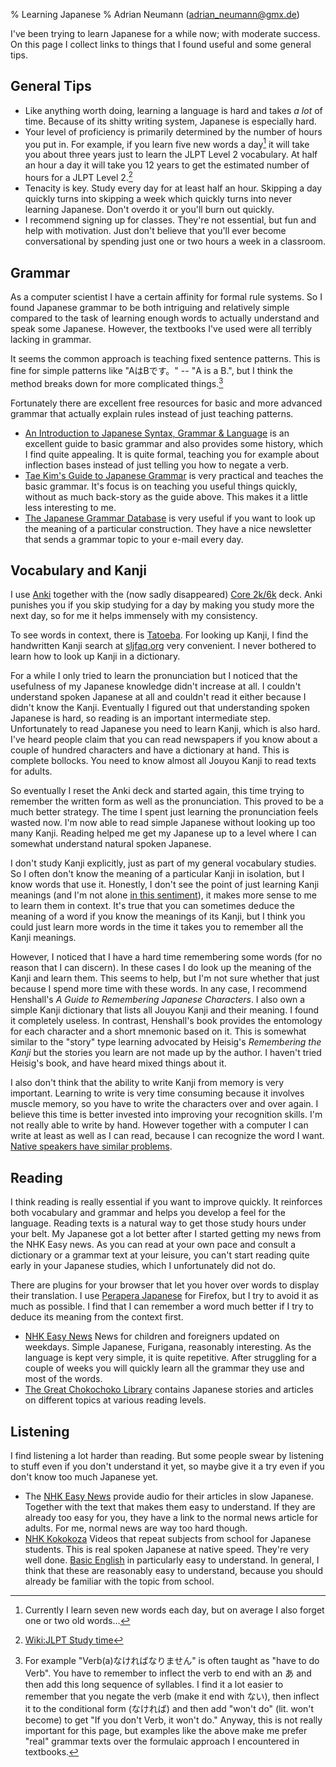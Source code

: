 % Learning Japanese
% Adrian Neumann (adrian_neumann@gmx.de)

I've been trying to learn Japanese for a while now; with moderate success. On this page I collect links to things that I found useful and some general tips. 

General Tips
------------

* Like anything worth doing, learning a language is hard and takes *a lot* of time. Because of its shitty writing system, Japanese is especially hard. 
* Your level of proficiency is primarily determined by the number of hours you put in. For example, if you learn five new words a day[^1] it will take you about three years just to learn the JLPT Level 2 vocabulary. At half an hour a day it will take you 12 years to get the estimated number of hours for a JLPT Level 2.[^3]
* Tenacity is key. Study every day for at least half an hour. Skipping a day quickly turns into skipping a week which quickly turns into never learning Japanese. Don't overdo it or you'll burn out quickly.
* I recommend signing up for classes. They're not essential, but fun and help with motivation. Just don't believe that you'll ever become conversational by spending just one or two hours a week in a classroom.

Grammar
-------

As a computer scientist I have a certain affinity for formal rule systems. So I found Japanese grammar to be both intriguing and relatively simple compared to the task of learning enough words to actually understand and speak some Japanese. However, the textbooks I've used were all terribly lacking in grammar. 

It seems the common approach is teaching fixed sentence patterns. This is fine for simple patterns like "AはBです。" -- "A is a B.", but I think the method breaks down for more complicated things.[^2]

Fortunately there are excellent free resources for basic and more advanced grammar that actually explain rules instead of just teaching patterns.

* [An Introduction to Japanese Syntax, Grammar & Language](http://pomax.github.io/nrGrammar/) is an excellent guide to basic grammar and also provides some history, which I find quite appealing. It is quite formal, teaching you for example about inflection bases instead of just telling you how to negate a verb. 
* [Tae Kim's Guide to Japanese Grammar](http://www.guidetojapanese.org/learn/grammar) is very practical and teaches the basic grammar. It's focus is on teaching you useful things quickly, without as much back-story as the guide above. This makes it a little less interesting to me.
* [The Japanese Grammar Database](http://www.jgram.org/) is very useful if you want to look up the meaning of a particular construction. They have a nice newsletter that sends a grammar topic to your e-mail every day.

Vocabulary and Kanji
--------------------

I use [Anki](http://ankisrs.net/) together with the (now sadly disappeared) [Core 2k/6k](https://www.reddit.com/r/LearnJapanese/comments/300a4b/request_old_anki_core_2k6k_optimized_deck/) deck. Anki punishes you if you skip studying for a day by making you study more the next day, so for me it helps immensely with my consistency.

To see words in context, there is [Tatoeba](https://tatoeba.org/eng). For looking up Kanji, I find the handwritten Kanji search at [sljfaq.org](http://kanji.sljfaq.org) very convenient. I never bothered to learn how to look up Kanji in a dictionary.

For a while I only tried to learn the pronunciation but I noticed that the usefulness of my Japanese knowledge didn't increase at all. I couldn't understand spoken Japanese at all and couldn't read it either because I didn't know the Kanji. Eventually I figured out that understanding spoken Japanese is hard, so reading is an important intermediate step. Unfortunately to read Japanese you need to learn Kanji, which is also hard. I've heard people claim that you can read newspapers if you know about a couple of hundred characters and have a dictionary at hand. This is complete bollocks. You need to know almost all Jouyou Kanji to read texts for adults.

So eventually I reset the Anki deck and started again, this time trying to remember the written form as well as the pronunciation. This proved to be a much better strategy. The time I spent just learning the pronunciation feels wasted now. I'm now able to read simple Japanese without looking up too many Kanji. Reading helped me get my Japanese up to a level where I can somewhat understand natural spoken Japanese.

I don't study Kanji explicitly, just as part of my general vocabulary studies. So I often don't know the meaning of a particular Kanji in isolation, but I know words that use it. Honestly, I don't see the point of just learning Kanji meanings (and I'm not alone [in this sentiment](http://www.guidetojapanese.org/blog/2008/01/31/final-thoughts-on-remembering-the-kanji/)), it makes more sense to me to learn them in context. It's true that you can sometimes deduce the meaning of a word if you know the meanings of its Kanji, but I think you could just learn more words in the time it takes you to remember all the Kanji meanings.

However, I noticed that I have a hard time remembering some words (for no reason that I can discern). In these cases I do look up the meaning of the Kanji and learn them. This seems to help, but I'm not sure whether that just because I spend more time with these words. In any case, I recommend Henshall's *A Guide to Remembering Japanese Characters*. I also own a simple Kanji dictionary that lists all Jouyou Kanji and their meaning. I found it completely useless. In contrast, Henshall's book provides the entomology for each character and a short mnemonic based on it. This is somewhat similar to the "story" type learning advocated by Heisig's *Remembering the Kanji* but the stories you learn are not made up by the author. I haven't tried Heisig's book, and have heard mixed things about it.

I also don't think that the ability to write Kanji from memory is very important. Learning to write is very time consuming because it involves muscle memory, so you have to write the characters over and over again. I believe this time is better invested into improving your recognition skills. I'm not really able to write by hand. However together with a computer I can write at least as well as I can read, because I can recognize the word I want. [Native speakers have similar problems](http://languagelog.ldc.upenn.edu/nll/?p=2473).

Reading
-------

I think reading is really essential if you want to improve quickly. It reinforces both vocabulary and grammar and helps you develop a feel for the language. Reading texts is a natural way to get those study hours under your belt. My Japanese got a lot better after I started getting my news from the NHK Easy news. As you can read at your own pace and consult a dictionary or a grammar text at your leisure, you can't start reading quite early in your Japanese studies, which I unfortunately did not do.

There are plugins for your browser that let you hover over words to display their translation. I use [Perapera Japanese](https://addons.mozilla.org/en-US/firefox/addon/perapera-kun-japanese-popup-tr/) for Firefox, but I try to avoid it as much as possible. I find that I can remember a word much better if I try to deduce its meaning from the context first.

* [NHK Easy News](http://www3.nhk.or.jp/news/easy/) News for children and foreigners updated on weekdays. Simple Japanese, Furigana, reasonably interesting. As the language is kept very simple, it is quite repetitive. After struggling for a couple of weeks you will quickly learn all the grammar they use and most of the words. 
* [The Great Chokochoko Library](https://chokochoko.wordpress.com/the-great-library/) contains Japanese stories and articles on different topics at various reading levels.

Listening
---------

I find listening a lot harder than reading. But some people swear by listening to stuff even if you don't understand it yet, so maybe give it a try even if you don't know too much Japanese yet.

* The [NHK Easy News](http://www3.nhk.or.jp/news/easy/) provide audio for their articles in slow Japanese. Together with the text that makes them easy to understand. If they are already too easy for you, they have a link to the normal news article for adults. For me, normal news are way too hard though.
* [NHK Kokokoza](http://www.nhk.or.jp/kokokoza/) Videos that repeat subjects from school for Japanese students. This is real spoken Japanese at native speed. They're very well done. [Basic English](http://www.nhk.or.jp/kokokoza/tv/basiceng_sp/) in particularly easy to understand. In general, I think that these are reasonably easy to understand, because you should already be familiar with the topic from school. 

[^1]: Currently I learn seven new words each day, but on average I also forget one or two old words...
[^2]: For example "Verb(a)なければなりません" is often taught as "have to do Verb". You have to remember to inflect the verb to end with an あ and then add this long sequence of syllables. I find it a lot easier to remember that you negate the verb (make it end with ない), then inflect it to the conditional form (なければ) and then add "won't do" (lit. won't become) to get "If you don't Verb, it won't do." Anyway, this is not really important for this page, but examples like the above make me prefer "real" grammar texts over the formulaic approach I encountered in textbooks.
[^3]: [Wiki:JLPT Study time](https://en.wikipedia.org/wiki/Japanese-Language_Proficiency_Test#Estimated_Study_Time)